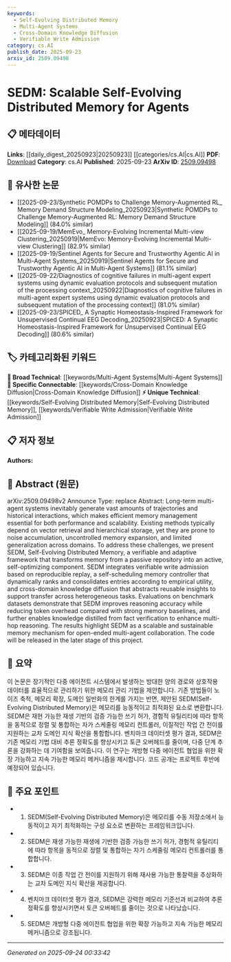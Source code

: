 ```yaml
---
keywords:
  - Self-Evolving Distributed Memory
  - Multi-Agent Systems
  - Cross-Domain Knowledge Diffusion
  - Verifiable Write Admission
category: cs.AI
publish_date: 2025-09-23
arxiv_id: 2509.09498
---
```


<!-- KEYWORD_LINKING_METADATA:
{
  "processed_timestamp": "2025-09-24T00:33:42.329196",
  "vocabulary_version": "1.0",
  "selected_keywords": [
    "Self-Evolving Distributed Memory",
    "Multi-Agent Systems",
    "Cross-Domain Knowledge Diffusion",
    "Verifiable Write Admission"
  ],
  "rejected_keywords": [],
  "similarity_scores": {
    "Self-Evolving Distributed Memory": 0.8,
    "Multi-Agent Systems": 0.75,
    "Cross-Domain Knowledge Diffusion": 0.78,
    "Verifiable Write Admission": 0.7
  },
  "extraction_method": "AI_prompt_based",
  "budget_applied": true,
  "candidates_json": {
    "candidates": [
      {
        "surface": "Self-Evolving Distributed Memory",
        "canonical": "Self-Evolving Distributed Memory",
        "aliases": [
          "SEDM"
        ],
        "category": "unique_technical",
        "rationale": "This concept is central to the paper and represents a novel approach to memory management in multi-agent systems.",
        "novelty_score": 0.85,
        "connectivity_score": 0.65,
        "specificity_score": 0.9,
        "link_intent_score": 0.8
      },
      {
        "surface": "multi-agent systems",
        "canonical": "Multi-Agent Systems",
        "aliases": [
          "MAS"
        ],
        "category": "broad_technical",
        "rationale": "Multi-agent systems are a foundational concept in the paper, providing context for the application of SEDM.",
        "novelty_score": 0.4,
        "connectivity_score": 0.78,
        "specificity_score": 0.7,
        "link_intent_score": 0.75
      },
      {
        "surface": "cross-domain knowledge diffusion",
        "canonical": "Cross-Domain Knowledge Diffusion",
        "aliases": [],
        "category": "specific_connectable",
        "rationale": "This mechanism is crucial for enabling knowledge transfer across different tasks, enhancing the system's adaptability.",
        "novelty_score": 0.7,
        "connectivity_score": 0.72,
        "specificity_score": 0.85,
        "link_intent_score": 0.78
      },
      {
        "surface": "verifiable write admission",
        "canonical": "Verifiable Write Admission",
        "aliases": [],
        "category": "unique_technical",
        "rationale": "This feature ensures the reliability of memory updates, a key innovation in the proposed framework.",
        "novelty_score": 0.65,
        "connectivity_score": 0.6,
        "specificity_score": 0.88,
        "link_intent_score": 0.7
      }
    ],
    "ban_list_suggestions": [
      "method",
      "performance",
      "experiment"
    ]
  },
  "decisions": [
    {
      "candidate_surface": "Self-Evolving Distributed Memory",
      "resolved_canonical": "Self-Evolving Distributed Memory",
      "decision": "linked",
      "scores": {
        "novelty": 0.85,
        "connectivity": 0.65,
        "specificity": 0.9,
        "link_intent": 0.8
      }
    },
    {
      "candidate_surface": "multi-agent systems",
      "resolved_canonical": "Multi-Agent Systems",
      "decision": "linked",
      "scores": {
        "novelty": 0.4,
        "connectivity": 0.78,
        "specificity": 0.7,
        "link_intent": 0.75
      }
    },
    {
      "candidate_surface": "cross-domain knowledge diffusion",
      "resolved_canonical": "Cross-Domain Knowledge Diffusion",
      "decision": "linked",
      "scores": {
        "novelty": 0.7,
        "connectivity": 0.72,
        "specificity": 0.85,
        "link_intent": 0.78
      }
    },
    {
      "candidate_surface": "verifiable write admission",
      "resolved_canonical": "Verifiable Write Admission",
      "decision": "linked",
      "scores": {
        "novelty": 0.65,
        "connectivity": 0.6,
        "specificity": 0.88,
        "link_intent": 0.7
      }
    }
  ]
}
-->

# SEDM: Scalable Self-Evolving Distributed Memory for Agents

## 📋 메타데이터

**Links**: [[daily_digest_20250923|20250923]] [[categories/cs.AI|cs.AI]]
**PDF**: [Download](https://arxiv.org/pdf/2509.09498.pdf)
**Category**: cs.AI
**Published**: 2025-09-23
**ArXiv ID**: [2509.09498](https://arxiv.org/abs/2509.09498)

## 🔗 유사한 논문
- [[2025-09-23/Synthetic POMDPs to Challenge Memory-Augmented RL_ Memory Demand Structure Modeling_20250923|Synthetic POMDPs to Challenge Memory-Augmented RL: Memory Demand Structure Modeling]] (84.0% similar)
- [[2025-09-19/MemEvo_ Memory-Evolving Incremental Multi-view Clustering_20250919|MemEvo: Memory-Evolving Incremental Multi-view Clustering]] (82.9% similar)
- [[2025-09-19/Sentinel Agents for Secure and Trustworthy Agentic AI in Multi-Agent Systems_20250919|Sentinel Agents for Secure and Trustworthy Agentic AI in Multi-Agent Systems]] (81.1% similar)
- [[2025-09-22/Diagnostics of cognitive failures in multi-agent expert systems using dynamic evaluation protocols and subsequent mutation of the processing context_20250922|Diagnostics of cognitive failures in multi-agent expert systems using dynamic evaluation protocols and subsequent mutation of the processing context]] (81.0% similar)
- [[2025-09-23/SPICED_ A Synaptic Homeostasis-Inspired Framework for Unsupervised Continual EEG Decoding_20250923|SPICED: A Synaptic Homeostasis-Inspired Framework for Unsupervised Continual EEG Decoding]] (80.6% similar)

## 🏷️ 카테고리화된 키워드
**🧠 Broad Technical**: [[keywords/Multi-Agent Systems|Multi-Agent Systems]]
**🔗 Specific Connectable**: [[keywords/Cross-Domain Knowledge Diffusion|Cross-Domain Knowledge Diffusion]]
**⚡ Unique Technical**: [[keywords/Self-Evolving Distributed Memory|Self-Evolving Distributed Memory]], [[keywords/Verifiable Write Admission|Verifiable Write Admission]]

## 📋 저자 정보

**Authors:** 

## 📄 Abstract (원문)

arXiv:2509.09498v2 Announce Type: replace 
Abstract: Long-term multi-agent systems inevitably generate vast amounts of trajectories and historical interactions, which makes efficient memory management essential for both performance and scalability. Existing methods typically depend on vector retrieval and hierarchical storage, yet they are prone to noise accumulation, uncontrolled memory expansion, and limited generalization across domains. To address these challenges, we present SEDM, Self-Evolving Distributed Memory, a verifiable and adaptive framework that transforms memory from a passive repository into an active, self-optimizing component. SEDM integrates verifiable write admission based on reproducible replay, a self-scheduling memory controller that dynamically ranks and consolidates entries according to empirical utility, and cross-domain knowledge diffusion that abstracts reusable insights to support transfer across heterogeneous tasks. Evaluations on benchmark datasets demonstrate that SEDM improves reasoning accuracy while reducing token overhead compared with strong memory baselines, and further enables knowledge distilled from fact verification to enhance multi-hop reasoning. The results highlight SEDM as a scalable and sustainable memory mechanism for open-ended multi-agent collaboration. The code will be released in the later stage of this project.

## 📝 요약

이 논문은 장기적인 다중 에이전트 시스템에서 발생하는 방대한 양의 경로와 상호작용 데이터를 효율적으로 관리하기 위한 메모리 관리 기법을 제안합니다. 기존 방법들이 노이즈 축적, 메모리 확장, 도메인 일반화의 한계를 가지는 반면, 제안된 SEDM(Self-Evolving Distributed Memory)은 메모리를 능동적이고 최적화된 요소로 변환합니다. SEDM은 재현 가능한 재생 기반의 검증 가능한 쓰기 허가, 경험적 유틸리티에 따라 항목을 동적으로 정렬 및 통합하는 자가 스케줄링 메모리 컨트롤러, 이질적인 작업 간 전이를 지원하는 교차 도메인 지식 확산을 통합합니다. 벤치마크 데이터셋 평가 결과, SEDM은 기존 메모리 기법 대비 추론 정확도를 향상시키고 토큰 오버헤드를 줄이며, 다중 단계 추론을 강화하는 데 기여함을 보여줍니다. 이 연구는 개방형 다중 에이전트 협업을 위한 확장 가능하고 지속 가능한 메모리 메커니즘을 제시합니다. 코드 공개는 프로젝트 후반에 예정되어 있습니다.

## 🎯 주요 포인트

- 1. SEDM(Self-Evolving Distributed Memory)은 메모리를 수동 저장소에서 능동적이고 자기 최적화하는 구성 요소로 변환하는 프레임워크입니다.
- 2. SEDM은 재생 가능한 재생에 기반한 검증 가능한 쓰기 허가, 경험적 유틸리티에 따라 항목을 동적으로 정렬 및 통합하는 자기 스케줄링 메모리 컨트롤러를 통합합니다.
- 3. SEDM은 이종 작업 간 전이를 지원하기 위해 재사용 가능한 통찰력을 추상화하는 교차 도메인 지식 확산을 제공합니다.
- 4. 벤치마크 데이터셋 평가 결과, SEDM은 강력한 메모리 기준선과 비교하여 추론 정확도를 향상시키면서 토큰 오버헤드를 줄이는 것으로 나타났습니다.
- 5. SEDM은 개방형 다중 에이전트 협업을 위한 확장 가능하고 지속 가능한 메모리 메커니즘으로 강조됩니다.


---

*Generated on 2025-09-24 00:33:42*